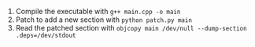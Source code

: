 1. Compile the executable with `g++ main.cpp -o main`
2. Patch to add a new section with `python patch.py main`
3. Read the patched section with `objcopy main /dev/null --dump-section .deps=/dev/stdout`
